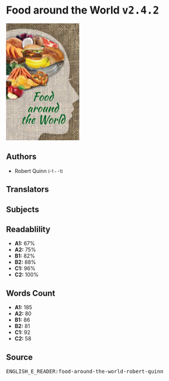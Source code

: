 # Food around the World <kbd>v2.4.2</kbd>

![](./cover.medium.jpg "")

## Authors


 - Robert Quinn <small>(-1 - -1)</small>

## Translators



## Subjects



## Readablility


 - **A1:** 67%
 - **A2:** 75%
 - **B1:** 82%
 - **B2:** 88%
 - **C1:** 96%
 - **C2:** 100%

## Words Count


 - **A1:** 185
 - **A2:** 80
 - **B1:** 86
 - **B2:** 81
 - **C1:** 92
 - **C2:** 58

## Source


<kbd>ENGLISH_E_READER:food-around-the-world-robert-quinn</kbd>
